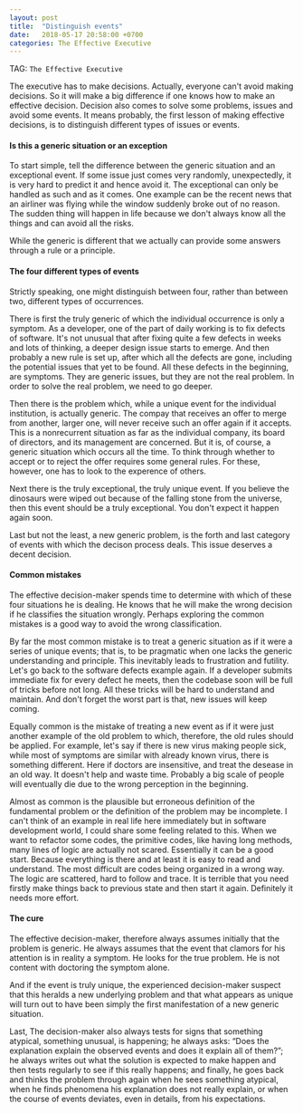```yaml
---
layout: post
title:  "Distinguish events"
date:   2018-05-17 20:58:00 +0700
categories: The Effective Executive
---
```

TAG: `The Effective Executive`

The executive has to make decisions. Actually, everyone can't avoid making decisions. So it will make a big difference if one knows how to make an effective decision. Decision also comes to solve some problems, issues and avoid some events. It means probably, the first lesson of making effective decisions, is to distinguish different types of issues or events.

#### Is this a generic situation or an exception

To start simple, tell the difference between the generic situation and an exceptional event. If some issue just comes very randomly, unexpectedly, it is very hard to predict it and hence avoid it. The exceptional can only be handled as such and as it comes. One example can be the recent news that an airliner was flying while the window suddenly broke out of no reason. The sudden thing will happen in life because we don't always know all the things and can avoid all the risks. 

While the generic is different that we actually can provide some answers through a rule or a principle.

#### The four different types of events

Strictly speaking, one might distinguish between four, rather than between two, different types of occurrences.

There is first the truly generic of which the individual occurrence is only a symptom. As a developer, one of the part of daily working is to fix defects of software. It's not unusual that after fixing quite a few defects in weeks and lots of thinking, a deeper design issue starts to emerge. And then probably a new rule is set up, after which all the defects are gone, including the potential issues that yet to be found. All these defects in the beginning, are symptoms. They are generic issues, but they are not the real problem. In order to solve the real problem, we need to go deeper.

Then there is the problem which, while a unique event for the individual institution, is actually generic. The compay that receives an offer to merge from another, larger one, will never receive such an offer again if it accepts. This is a nonrecurrent situation as far as the individual company, its board of directors, and its management are concerned. But it is, of course, a generic situation which occurs all the time. To think through whether to accept or to reject the offer requires some general rules. For these, however, one has to look to the experence of others. 

Next there is the truly exceptional, the truly unique event. If you believe the dinosaurs were wiped out because of the falling stone from the universe, then this event should be a truly exceptional. You don't expect it happen again soon.

Last but not the least, a new generic problem, is the forth and last category of events with which the decison process deals. This issue deserves a decent decision. 

#### Common mistakes

The effective decision-maker spends time to determine with which of these four situations he is dealing. He knows that he will make the wrong decision if he classifies the situation wrongly. Perhaps exploring the common mistakes is a good way to avoid the wrong classification. 

By far the most common mistake is to treat a generic situation as if it were a series of unique events; that is, to be pragmatic when one lacks the generic understanding and principle. This inevitably leads to frustration and futility. Let's go back to the software defects example again. If a developer submits immediate fix for every defect he meets, then the codebase soon will be full of tricks before not long. All these tricks will be hard to understand and maintain. And don't forget the worst part is that, new issues will keep coming. 

Equally common is the mistake of treating a new event as if it were just another example of the old problem to which, therefore, the old rules should be applied. For example, let's say if there is new virus making people sick, while most of symptoms are similar with already known virus, there is something different. Here if doctors are insensitive, and treat the desease in an old way. It doesn't help and waste time. Probably a big scale of people will eventually die due to the wrong perception in the beginning.

Almost as common is the plausible but erroneous definition of the fundamental problem or the definition of the problem may be incomplete. I can't think of an example in real life here immediately but in software development world, I could share some feeling related to this. When we want to refactor some codes, the primitive codes, like having long methods, many lines of logic are actually not scared. Essentially it can be a good start. Because everything is there and at least it is easy to read and understand. The most difficult are codes being organized in a wrong way. The logic are scattered, hard to follow and trace. It is terrible that you need firstly make things back to previous state and then start it again. Definitely it needs more effort.

#### The cure

The effective decision-maker, therefore always assumes initially that the problem is generic. He always assumes that the event that clamors for his attention is in reality a symptom. He looks for the true problem. He is not content with doctoring the symptom alone. 

And if the event is truly unique, the experienced decision-maker suspect that this heralds a new underlying problem and that what appears as unique will turn out to have been simply the first manifestation of a new generic situation.

Last, The decision-maker also always tests for signs that something atypical, something unusual, is happening; he always asks: “Does the explanation explain the observed events and does it explain all of them?”; he always writes out what the solution is expected to make happen and then tests regularly to see if this really happens; and finally, he goes back and thinks the problem through again when he sees something atypical, when he finds phenomena his explanation does not really explain, or when the course of events deviates, even in details, from his expectations.
